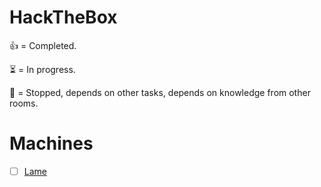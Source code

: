 # HackTheBox
👍 = Completed.

⏳ = In progress.

🔴 = Stopped, depends on other tasks, depends on knowledge from other rooms.

# Machines
- [ ] [Lame](Lame/README.md)
<!-- - [ ] [Lame](https://app.hackthebox.com/machines/Lame)

# Challenges 
- [ ] [Lame](https://app.hackthebox.com/machines/Lame)
- [ ] [Lame](https://app.hackthebox.com/machines/Lame)

# Fortresses
- [ ] [Lame](https://app.hackthebox.com/machines/Lame)
- [ ] [Lame](https://app.hackthebox.com/machines/Lame)

# Endgames
- [ ] [Lame](https://app.hackthebox.com/machines/Lame)
- [ ] [Lame](https://app.hackthebox.com/machines/Lame)

# Pro Labs
- [ ] [Lame](https://app.hackthebox.com/machines/Lame)
- [ ] [Lame](https://app.hackthebox.com/machines/Lame)

# Level 6 - Networking
- [ ] [Lame](https://app.hackthebox.com/machines/Lame)
- [ ] [Lame](https://app.hackthebox.com/machines/Lame)
 -->
